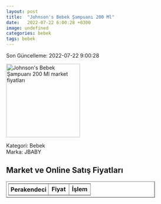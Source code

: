 ```yaml
---
layout: post
title:  "Johnson's Bebek Şampuanı 200 Ml"
date:   2022-07-22 6:00:28 +0300
image: undefined
categories: bebek
tags: bebek
---
```


Son Güncelleme: 2022-07-22 9:00:28

<img src="undefined" width="200" alt="Johnson's Bebek Şampuanı 200 Ml market fiyatları" />

Kategori: Bebek
<br />
Marka: JBABY

<h2>Market ve Online Satış Fiyatları</h2>

<table border="1" style="padding: 5px;width:80%;">
  <tr>
    <td style="padding: 5px;"><strong>Perakendeci</strong></td>
    <td><strong>Fiyat</strong></td>
    <td><strong>İşlem</strong></td>
  </tr>
  
</table>
